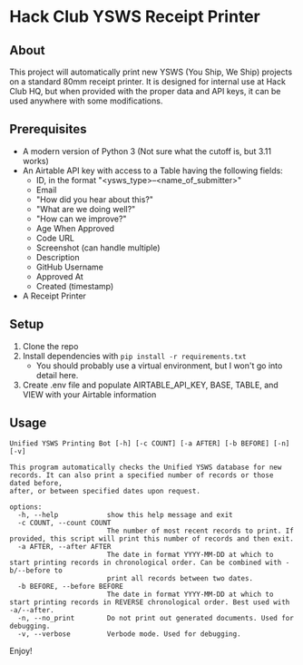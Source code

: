 # Hack Club YSWS Receipt Printer

## About
This project will automatically print new YSWS (You Ship, We Ship) projects on a standard 80mm receipt printer. It is designed for internal use at Hack Club HQ, but when provided with the proper data and API keys, it can be used anywhere with some modifications.

## Prerequisites
* A modern version of Python 3 (Not sure what the cutoff is, but 3.11 works)
* An Airtable API key with access to a Table having the following fields:
    * ID, in the format "<ysws_type>–<name_of_submitter>"
    * Email
    * "How did you hear about this?"
    * "What are we doing well?"
    * "How can we improve?"
    * Age When Approved
    * Code URL
    * Screenshot (can handle multiple)
    * Description
    * GitHub Username
    * Approved At
    * Created (timestamp)
* A Receipt Printer


## Setup
1. Clone the repo
2. Install dependencies with `pip install -r requirements.txt`
    * You should probably use a virtual environment, but I won't go into detail here.
3. Create .env file and populate AIRTABLE_API_KEY, BASE, TABLE, and VIEW with your Airtable information

## Usage
```
Unified YSWS Printing Bot [-h] [-c COUNT] [-a AFTER] [-b BEFORE] [-n] [-v]

This program automatically checks the Unified YSWS database for new records. It can also print a specified number of records or those dated before,
after, or between specified dates upon request.

options:
  -h, --help            show this help message and exit
  -c COUNT, --count COUNT
                        The number of most recent records to print. If provided, this script will print this number of records and then exit.
  -a AFTER, --after AFTER
                        The date in format YYYY-MM-DD at which to start printing records in chronological order. Can be combined with -b/--before to
                        print all records between two dates.
  -b BEFORE, --before BEFORE
                        The date in format YYYY-MM-DD at which to start printing records in REVERSE chronological order. Best used with -a/--after.
  -n, --no_print        Do not print out generated documents. Used for debugging.
  -v, --verbose         Verbode mode. Used for debugging.
```

Enjoy!
